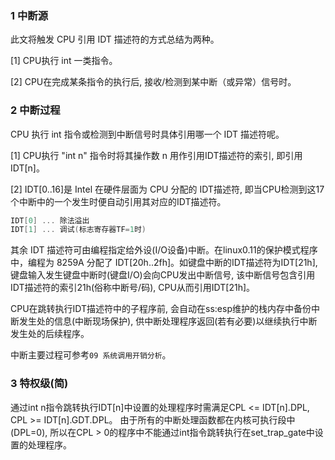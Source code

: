 ### 1 中断源
此文将触发 CPU 引用 IDT 描述符的方式总结为两种。

[1] CPU执行 int 一类指令。

[2] CPU在完成某条指令的执行后, 接收/检测到某中断（或异常）信号时。

### 2 中断过程
CPU 执行 int 指令或检测到中断信号时具体引用哪一个 IDT 描述符呢。

[1] CPU执行 "int n" 指令时将其操作数 n 用作引用IDT描述符的索引, 即引用 IDT[n]。

[2] IDT[0..16]是 Intel 在硬件层面为 CPU 分配的 IDT描述符, 即当CPU检测到这17个中断中的一个发生时便自动引用其对应的IDT描述符。
```C 
IDT[0] ... 除法溢出
IDT[1] ... 调试(标志寄存器TF=1时)
```

其余 IDT 描述符可由编程指定给外设(I/O设备)中断。在linux0.11的保护模式程序中，编程为 8259A 分配了 IDT[20h..2fh]。如键盘中断的IDT描述符为IDT[21h], 键盘输入发生键盘中断时(键盘I/O)会向CPU发出中断信号, 该中断信号包含引用IDT描述符的索引21h(俗称中断号/码), CPU从而引用IDT[21h]。

CPU在跳转执行IDT描述符中的子程序前, 会自动在ss:esp维护的栈内存中备份中断发生处的信息(中断现场保护), 供中断处理程序返回(若有必要)以继续执行中断发生处的后续程序。

中断主要过程可参考`09 系统调用开销分析`。

### 3 特权级(简)
通过int n指令跳转执行IDT[n]中设置的处理程序时需满足CPL <= IDT[n].DPL, CPL >= IDT[n].GDT.DPL。 由于所有的中断处理函数都在内核可执行段中(DPL=0), 所以在CPL > 0的程序中不能通过int指令跳转执行在set_trap_gate中设置的处理程序。
